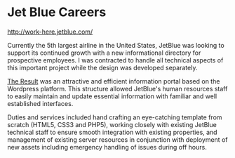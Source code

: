 # Jet Blue Careers
http://work-here.jetblue.com/

Currently the 5th largest airline in the United States, JetBlue was looking to support its continued growth with a new informational directory for prospective employees. I was contracted to handle all technical aspects of this important project while the design was developed separately.

[The Result](http://work-here.jetblue.com/) was an attractive and efficient information portal based on the Wordpress platform. This structure allowed JetBlue's human resources staff to easily maintain and update essential information with familiar and well established interfaces.

Duties and services included hand crafting an eye-catching template from scratch (HTML5, CSS3 and PHP5), working closely with existing JetBlue technical staff to ensure smooth integration with existing properties, and management of existing server resources in conjunction with deployment of new assets including emergency handling of issues during off hours.
